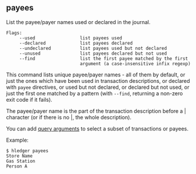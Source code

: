 ## payees

List the payee/payer names used or declared in the journal.

```flags
Flags:
     --used                 list payees used
     --declared             list payees declared
     --undeclared           list payees used but not declared
     --unused               list payees declared but not used
     --find                 list the first payee matched by the first
                            argument (a case-insensitive infix regexp)
```

This command lists unique payee/payer names -
all of them by default,
or just the ones which have been used in transaction descriptions,
or declared with `payee` directives,
or used but not declared,
or declared but not used,
or just the first one matched by a pattern (with `--find`, returning a non-zero exit code if it fails).

The payee/payer name is the part of the transaction description before a | character
(or if there is no |, the whole description).

You can add [query arguments](#queries) to select a subset of transactions or payees.

Example:
```cli
$ hledger payees
Store Name
Gas Station
Person A
```
